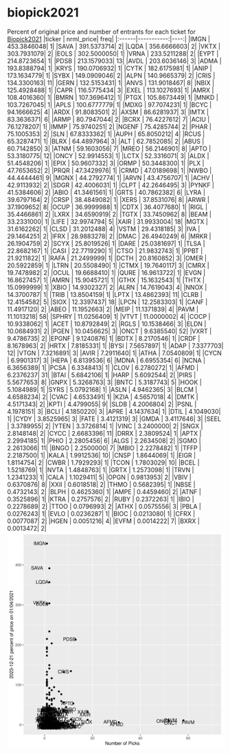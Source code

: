 # biopick2021
Percent of original price and number of entrants for each ticket for [Biopick2021](https://twitter.com/hashtag/Biopick2021)
|ticker |  nrml_price| freq|
|:------|-----------:|----:|
|IMGN   | 453.3846048|    1|
|SAVA   | 391.5373714|    2|
|LQDA   | 356.6666603|    2|
|VKTX   | 303.7931079|    2|
|EOLS   | 302.5000050|    1|
|VRNA   | 233.5211288|    2|
|EYPT   | 214.8723654|    1|
|PDSB   | 213.1579033|   13|
|AVDL   | 203.6036146|    3|
|ADMA   | 193.8388794|    1|
|KRYS   | 190.0706932|    1|
|CYTK   | 182.6175981|    1|
|ANIP   | 173.1634779|    1|
|SYBX   | 149.0909046|    2|
|ALPN   | 140.9665379|    2|
|CRIS   | 134.3300163|   11|
|GERN   | 132.5153431|    1|
|ANVS   | 131.9018467|    8|
|NBIX   | 125.4928488|    1|
|CAPR   | 116.5775434|    3|
|EXEL   | 113.1027693|    1|
|AMRX   | 108.4016360|    1|
|BMRN   | 107.3696412|    1|
|PTGX   | 105.8673449|    1|
|MNKD   | 103.7267045|    1|
|APLS   | 100.6777779|    1|
|MDXG   |  97.7074231|    1|
|BCYC   |  94.1666625|    4|
|ARDX   |  91.8083501|    2|
|AXSM   |  86.6281937|    3|
|IMTX   |  83.3636371|    6|
|ARMP   |  80.7947044|    2|
|BCRX   |  76.4227612|    7|
|ACIU   |  76.1278207|    1|
|IMMP   |  75.9740251|    2|
|NGENF  |  75.4285744|    2|
|PHAR   |  75.1005353|    2|
|SLN    |  67.8333362|    1|
|AUPH   |  65.8050212|    4|
|RCUS   |  65.3287471|    1|
|BLRX   |  64.4897964|    3|
|ALT    |  62.7852085|    2|
|ABUS   |  60.7142850|    3|
|ATNM   |  59.1603056|    7|
|MREO   |  56.2146901|    8|
|APTO   |  53.3180775|   12|
|ONCY   |  52.9914553|    1|
|LCTX   |  52.3316071|    3|
|ALDX   |  51.4548206|    1|
|EPIX   |  50.9607332|    3|
|ORMP   |  50.3448300|    1|
|PLX    |  47.7653652|    2|
|PRQR   |  47.3429976|    1|
|CRMD   |  47.0189698|    1|
|NWBO   |  44.4444461|    9|
|MGNX   |  44.2792774|    1|
|ARVN   |  43.4756707|    1|
|ACHV   |  42.9113932|    2|
|SDGR   |  42.4006031|    1|
|CLPT   |  42.2646495|    3|
|PYNKF  |  41.5384606|    2|
|ABIO   |  41.3461561|    1|
|GRTS   |  40.7862382|    6|
|LYRA   |  39.6797164|    2|
|CRSP   |  38.4849082|    1|
|XERS   |  37.8531076|    8|
|ARWR   |  37.1909652|    8|
|OCUP   |  36.9999988|    1|
|CDTX   |  36.4077680|    1|
|RIGL   |  35.4466861|    2|
|LXRX   |  34.6590919|    2|
|TGTX   |  33.7450962|    8|
|BEAM   |  33.2331000|    1|
|LIFE   |  32.9974794|    5|
|XAIR   |  31.9933004|   18|
|MGTX   |  31.6162262|    1|
|CLSD   |  31.2012488|    4|
|VSTM   |  29.4318185|    3|
|IVA    |  29.1464251|    2|
|IFRX   |  28.9883278|    2|
|DMAC   |  26.4940249|    6|
|MRKR   |  26.1904759|    2|
|SCYX   |  25.8019526|    1|
|DARE   |  25.0381697|    1|
|TLSA   |  22.8682167|    1|
|CASI   |  22.7719290|    1|
|CTSO   |  21.9832743|    1|
|PPBT   |  21.9211822|    1|
|RAFA   |  21.2499999|    1|
|DCTH   |  20.8160852|    3|
|OMER   |  20.5922859|    1|
|LTRN   |  20.5508490|    1|
|CTMX   |  19.7640117|    3|
|CMRX   |  19.7478982|    2|
|OCUL   |  19.6688410|    1|
|QURE   |  16.9613722|    1|
|EVGN   |  16.8627457|    1|
|AMRN   |  15.9045721|    1|
|GTHX   |  15.1632543|    1|
|THTX   |  15.0999999|    1|
|XBIO   |  14.9302327|    2|
|ALRN   |  14.7619043|    4|
|NNOX   |  14.3700787|    1|
|TRIB   |  13.8504159|    1|
|LPTX   |  13.4862393|   11|
|CLRB   |  12.4154582|    5|
|SIOX   |  12.3397437|   18|
|LPCN   |  12.2583303|    1|
|CANF   |  11.4917120|    2|
|ABEO   |  11.1952663|    2|
|MEIP   |  11.1371839|    4|
|PAVM   |  11.1013218|   58|
|SPHRY  |  11.0256409|    1|
|VTVT   |  11.0000002|    4|
|COCP   |  10.9338062|    1|
|ACET   |  10.8792849|    2|
|RGLS   |  10.1538466|    3|
|ELDN   |  10.0684931|    2|
|PGEN   |  10.0456625|    3|
|ONCT   |   9.6385540|   52|
|VXRT   |   9.4786735|    2|
|EPGNF  |   9.1240876|    1|
|BDTX   |   8.2170546|    1|
|CRDF   |   8.1678963|    2|
|HRTX   |   7.8185331|    1|
|BYSI   |   7.5657897|    1|
|ADAP   |   7.3377703|   12|
|VTGN   |   7.3216891|    3|
|AVIR   |   7.2911640|    1|
|ATHA   |   7.0540809|    1|
|CYCN   |   6.9901317|    3|
|HEPA   |   6.8139536|    6|
|MDNA   |   6.6955354|    6|
|NCNA   |   6.3656389|    1|
|PCSA   |   6.3348413|    1|
|CLOV   |   6.2780272|    1|
|AFMD   |   6.2376237|   31|
|BTAI   |   5.6842106|    1|
|HARP   |   5.6092544|    2|
|PIRS   |   5.5677653|    8|
|GNPX   |   5.3268763|    3|
|BNTC   |   5.3187743|    5|
|HOOK   |   5.1084989|    1|
|SYRS   |   5.0792168|    1|
|ASLN   |   4.9462365|    3|
|BLCM   |   4.6588234|    2|
|CVAC   |   4.6533491|    1|
|KZIA   |   4.5657018|    4|
|DMTK   |   4.5171343|    2|
|KPTI   |   4.4799055|    9|
|SLDB   |   4.2006804|    2|
|PSNL   |   4.1978151|    3|
|BCLI   |   4.1850220|    3|
|APRE   |   4.1437634|    1|
|DTIL   |   4.1049030|    1|
|CYDY   |   3.8525965|    3|
|FATE   |   3.4121319|    3|
|GMDA   |   3.4117646|    3|
|SEEL   |   3.3789955|    2|
|YTEN   |   3.3726814|    1|
|VINC   |   3.2400000|    2|
|SNGX   |   2.8148148|    2|
|CYCC   |   2.6683396|   11|
|DRRX   |   2.3809524|    1|
|APTX   |   2.2994185|    1|
|PHIO   |   2.2805456|    6|
|ALGS   |   2.2634508|    2|
|SGMO   |   2.2613066|   11|
|BNGO   |   2.2500000|    7|
|MBIO   |   2.2278482|    1|
|TFFP   |   2.2187500|    1|
|KALA   |   1.9912536|   10|
|CNSP   |   1.8644069|    1|
|EIGR   |   1.8114754|    2|
|CWBR   |   1.7929293|    1|
|TCON   |   1.7803029|   10|
|BCEL   |   1.5218769|    1|
|NVTA   |   1.4848763|    1|
|GRTX   |   1.2573098|    1|
|TRVN   |   1.2341233|    1|
|CALA   |   1.1029411|    5|
|OPGN   |   0.9813953|    2|
|VBIV   |   0.6370876|    8|
|XXII   |   0.6018518|    2|
|THMO   |   0.5682395|    1|
|NBSE   |   0.4732143|    2|
|BLPH   |   0.4625360|    1|
|AMPE   |   0.4459460|    2|
|ATNF   |   0.3525896|    1|
|KTRA   |   0.2757576|    2|
|RUBY   |   0.2372263|    1|
|IBIO   |   0.2278689|    2|
|TTOO   |   0.0796993|    2|
|ATHX   |   0.0575556|    3|
|PBLA   |   0.0276243|    1|
|EVLO   |   0.0236287|    1|
|BIOC   |   0.0213080|    1|
|CFRX   |   0.0077087|    2|
|HGEN   |   0.0051216|    4|
|EVFM   |   0.0014222|    7|
|BXRX   |   0.0013472|    2|
![retvspicks](biopicks.png?raw=true)
